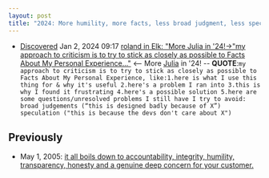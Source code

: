 ```yaml
---
layout: post
title: "2024: More humility, more facts, less broad judgment, less speculation aka lessons from Julia Evans"
---
```

* [Discovered](http://rolandtanglao.com/2020/07/29/p1-blogthis-checkvist-list-links-to-blog/) Jan 2, 2024 09:17 [roland in Elk: "More Julia in '24!-&gt;"my approach to criticism is to try to stick as closely as possible to Facts About My Personal Experience..."](https://devdilettante.com/@roland/111687389408117788) <-- More [Julia](https://social.jvns.ca/@b0rk/111619015130993366) in '24!  -- **QUOTE**:`my approach to criticism is to try to stick as closely as possible to Facts About My Personal Experience, like:1.here is what I use this thing for & why it's useful 2.here's a problem I ran into 3.this is why I found it frustrating 4.here's a possible solution 5.here are some questions/unresolved problems I still have I try to avoid: broad judgements (“this is designed badly because of X”) speculation ("this is because the devs don't care about X")`

## Previously

* May 1, 2005: [ it all boils down to accountability, integrity, humility, transparency, honesty and a genuine deep concern for your customer.](http://rolandtanglao.com/2005/05/01/it-all-boils-down-to-accountability-integrity-humility-transparency-honesty-and-a-genuine-deep-concern-for-your-customer/)        

